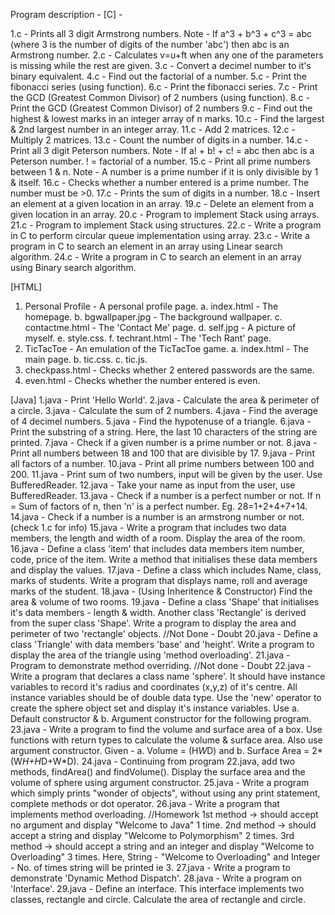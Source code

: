 Program description -
[C] -

1.c - Prints all 3 digit Armstrong numbers.
Note - If a^3 + b^3 + c^3 = abc (where 3 is the number of digits of the number 'abc') then abc is an Armstrong number.
2.c - Calculates v=u+ft when any one of the parameters is missing while the rest are given.
3.c - Convert a decimel number to it's binary equivalent.
4.c - Find out the factorial of a number.
5.c - Print the fibonacci series (using function).
6.c - Print the fibonacci series.
7.c - Print the GCD (Greatest Common Divisor) of 2 numbers (using function).
8.c - Print the GCD (Greatest Common Divisor) of 2 numbers
9.c - Find out the highest & lowest marks in an integer array of n marks.
10.c - Find the largest & 2nd largest number in an integer array.
11.c - Add 2 matrices.
12.c - Multiply 2 matrices.
13.c - Count the number of digits in a number.
14.c - Print all 3 digit Peterson numbers.
Note - If a! + b! + c! = abc then abc is a Peterson number. ! = factorial of a number.
15.c - Print all prime numbers between 1 & n.
Note - A number is a prime number if it is only divisible by 1 & itself.
16.c - Checks whether a number entered is a prime number. The number must be >0.
17.c - Prints the sum of digits in a number.
18.c - Insert an element at a given location in an array.
19.c - Delete an element from a given location in an array.
20.c - Program to implement Stack using arrays.
21.c - Program to implement Stack using structures.
22.c - Write a program in C to perform circular queue implementation using array.
23.c - Write a program in C to search an element in an array using Linear search algorithm.
24.c - Write a program in C to search an element in an array using Binary search algorithm.

[HTML]

1. Personal Profile - A personal profile page.
a. index.html - The homepage.
b. bgwallpaper.jpg - The background wallpaper.
c. contactme.html - The 'Contact Me' page.
d. self.jpg - A picture of myself.
e. style.css.
f. techrant.html - The 'Tech Rant' page.
2. TicTacToe - An emulation of the TicTacToe game.
a. index.html - The main page.
b. tic.css.
c. tic.js.
3. checkpass.html - Checks whether 2 entered passwords are the same.
4. even.html - Checks whether the number entered is even.


[Java]
1.java - Print 'Hello World'.
2.java - Calculate the area & perimeter of a circle.
3.java - Calculate the sum of 2 numbers.
4.java - Find the average of 4 decimel numbers.
5.java - Find the hypotenuse of a triangle.
6.java - Print the substring of a string. Here, the last 10 characters of the string are printed.
7.java - Check if a given number is a prime number or not.
8.java - Print all numbers between 18 and 100 that are divisible by 17.
9.java - Print all factors of a number.
10.java - Print all prime numbers between 100 and 200.
11.java - Print sum of two numbers, input will be given by the user. Use BufferedReader.
12.java - Take your name as input from the user, use BufferedReader.
13.java - Check if a number is a perfect number or not.
If n = Sum of factors of n, then 'n' is a perfect number. Eg. 28=1+2+4+7+14.
14.java - Check if a number is a number is an armstrong number or not. (check 1.c for info)
15.java - Write a program that includes two data members, the length and width of a room. Display the area of the room.
16.java - Define a class 'item' that includes data members item number, code, price of the item. Write a method that initialises these data members and display the values.
17.java - Define a class which includes Name, class, marks of students. Write a program that displays name, roll and average marks of the student.
18.java - (Using Inheritence & Constructor) Find the area & volume of two rooms.
19.java - Define a class 'Shape' that initialises it's data members -  length & width. Another class 'Rectangle' is derived from the super  class 'Shape'. Write a program to display the area and perimeter of two 'rectangle' objects. //Not Done - Doubt
20.java - Define a class 'Triangle' with data members 'base' and 'height'. Write a program to display the area of the triangle using 'method overloading'.
21.java - Program to demonstrate method overriding. //Not done - Doubt
22.java - Write a program that declares a class name 'sphere'. It should have instance variables to record it's radius and coordinates (x,y,z) of it's centre. All instance variables should be of double data type. Use the 'new' operator to create the sphere object set and display it's instance variables. Use a. Default constructor & b. Argument constructor for the following program.
23.java - Write a program to find the volume and surface area of a box. Use functions with return types to calculate the volume & surface area. Also use argument constructor. Given - a. Volume = (H*W*D) and b. Surface Area = 2*(W*H+H*D+W*D).
24.java - Continuing from program 22.java, add two methods, findArea() and findVolume(). Display the surface area and the volume of sphere using argument constructor.
25.java - Write a program which simply prints "wonder of objects", without using any print statement, complete methods or dot operator.
26.java -  Write a program that implements method overloading. //Homework
1st method -> should accept no argument and display "Welcome to Java" 1 time.
2nd method -> should accept a string and display "Welcome to Polymorphism" 2 times.
3rd method -> should accept a string and an integer and display "Welcome to Overloading" 3 times. Here, String - "Welcome to Overloading" and Integer - No. of times string will be printed ie 3.
27.java - Write a program to demonstrate 'Dynamic Method Dispatch'.
28.java - Write a program on 'Interface'.
29.java - Define an interface. This interface implements two classes, rectangle and circle. Calculate the area of rectangle and circle.